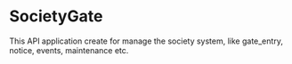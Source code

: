 # SocietyGate
This API application create for manage the society system, like gate_entry, notice, events, maintenance etc.
